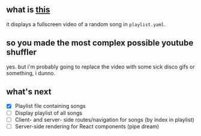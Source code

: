 ## what is [this](http://disco.zone/)

it displays a fullscreen video of a random song in `playlist.yaml`.

## so you made the most complex possible youtube shuffler

yes. but i'm probably going to replace the video with some sick disco gifs or something, i dunno.

## what's next

* [x] Playlist file containing songs
* [ ] Display playlist of all songs
* [ ] Client- and server- side routes/navigation for songs (by index in playlist)
* [ ] Server-side rendering for React components (pipe dream)
